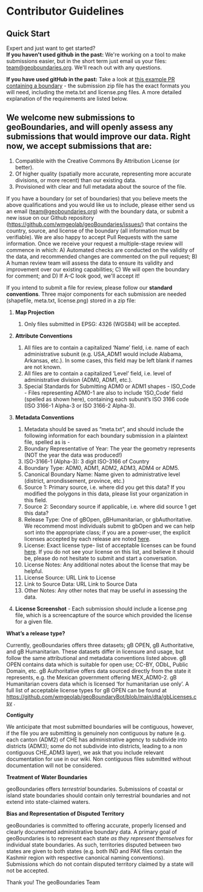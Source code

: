 # Contributor Guidelines

## Quick Start
Expert and just want to get started?  
**If you haven't used github in the past:**
We're working on a tool to make submissions easier, but in the short term just email us your files: team@geoboundaries.org.  We'll reach out with any questions.

**If you have used gitHub in the past:**
Take a look at [this example PR containing a boundary](https://github.com/wmgeolab/geoBoundaries/pull/1447) - the submission zip file has the exact formats you will need, including the meta.txt and license.png files. A more detailed explanation of the requirements are listed below.


## We welcome new submissions to geoBoundaries, and will openly assess any submissions that would improve our data. Right now, we accept submissions that are:

1. Compatible with the Creative Commons By Attribution License (or better). 
2. Of higher quality (spatially more accurate, representing more accurate divisions, or more recent) than our existing data. 
3. Provisioned with clear and full metadata about the source of the file.

If you have a boundary (or set of boundaries) that you believe meets the above qualifications and you would like us to include, please either send us an email (team@geoboundaries.org) with the boundary data, or submit a new issue on our Github repository (https://github.com/wmgeolab/geoBoundaries/issues/) that contains the country, source, and license of the boundary (all information must be verifiable). We are also happy to accept Pull Requests with the same information. Once we receive your request a multiple-stage review will commence in which: A) Automated checks are conducted on the validity of the data, and recommended changes are commented on the pull request; B) A human review team will assess the data to ensure its validity and improvement over our existing capabilities; C) We will open the boundary for comment; and D) If A-C look good, we'll accept it!



If you intend to submit a file for review, please follow our **standard conventions**. Three major components for each submission are needed (shapefile, meta.txt, license.png) stored in a zip file:

1. **Map Projection**
	1. Only files submitted in EPSG: 4326 (WGS84) will be accepted.
2. **Attribute Conventions**
	1. All files are to contain a capitalized ‘Name’ field, i.e. name of each administrative subunit (e.g. USA_ADM1 would include Alabama, Arkansas, etc.).  In some cases, this field may be left blank if names are not known.
	2. All files are to contain a capitalized ‘Level’ field, i.e. level of administrative division (ADM0, ADM1, etc.).  
	3. Special Standards for Submitting ADM0 or ADM1 shapes - ISO_Code - Files representing ADM0-1 are also to include ‘ISO_Code’ field (spelled as shown here), containing each subunit’s ISO 3166 code (ISO 3166-1 Alpha-3 or ISO 3166-2 Alpha-3).

3. **Metadata Conventions**
    1. Metadata should be saved as “meta.txt”, and should include the following information for each boundary submission in a plaintext file, spelled as is -
    2. Boundary Representative of Year: The year the geometry represents (NOT the year the data was produced!)
    3. ISO-3166-1 (Alpha-3):  3 digit ISO-3166 of Country
    4. Boundary Type: ADM0, ADM1, ADM2, ADM3, ADM4 or ADM5.
    5. Canonical Boundary Name: Name given to administrative level (district, arrondissement, province, etc.)
    6. Source 1: Primary source, i.e. where did you get this data? If you modified the polygons in this data, please list your organization in this field.
    7. Source 2: Secondary source if applicable, i.e. where did source 1 get this data?
    8. Release Type: One of gBOpen, gBHumanitarian, or gbAuthoritative.  We recommend most individuals submit to gbOpen and we can help sort into the appropriate class; if you are a power-user, the explicit licenses accepted by each release are noted [here](https://github.com/wmgeolab/geoBoundaryBot/blob/main/dta/gbLicenses.csv).
    9. License: Exact license type- list of acceptable licenses can be found [here](https://github.com/wmgeolab/geoBoundaryBot/blob/main/dta/gbLicenses.csv).  If you do not see your license on this list, and believe it should be, please do not hesitate to submit and start a conversation.
    10. License Notes: Any additional notes about the license that may be helpful.
    11. License Source: URL Link to License
    12. Link to Source Data: URL Link to Source Data
    13. Other Notes: Any other notes that may be useful in assessing the data.

4. **License Screenshot** - Each submission should include a license.png file, which is a screencapture of the source which provided the license for a given file.

**What’s a release type?**
	
Currently, geoBoundaries offers three datasets; gB OPEN, gB Authoritative, and gB Humanitarian. These datasets differ in licensure and usage, but follow the same attributional and metadata conventions listed above. gB OPEN contains data which is suitable for open use; CC-BY, ODbL, Public Domain, etc. gB Authoritative offers data sourced directly from the state it represents, e.g. the Mexican government offering MEX_ADM0-2. gB Humanitarian covers data which is licensed ‘for humanitarian use only’. A full list of acceptable license types for gB OPEN can be found at https://github.com/wmgeolab/geoBoundaryBot/blob/main/dta/gbLicenses.csv . 

**Contiguity**

We anticipate that most submitted boundaries will be contiguous, however, if the file you are submitting is genuinely non contiguous by nature (e.g. each canton (ADM2) of CHE has administrative agency to subdivide into districts (ADM3); some do not subdivide into districts, leading to a non contiguous CHE_ADM3 layer), we ask that you include relevant documentation for use in our wiki. Non contiguous files submitted without documentation will not be considered.

**Treatment of Water Boundaries**

geoBoundaries offers _terrestrial_ boundaries. Submissions of coastal or island state boundaries should contain only terrestrial boundaries and not extend into state-claimed waters.
	
**Bias and Representation of Disputed Territory**

geoBoundaries is committed to offering accurate, properly licensed and clearly documented administrative boundary data. A primary goal of geoBoundaries is to represent each state _as they represent themselves_ for individual state boundaries. As such, territories disputed between two states are given to both states (e.g. both IND and PAK files contain the Kashmir region with respective canonical naming conventions). Submissions which do not contain disputed territory claimed by a state will not be accepted.


Thank you!
The geoBoundaries Team
